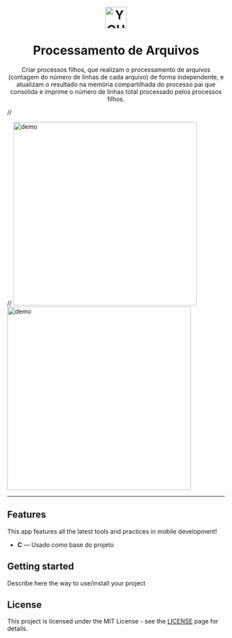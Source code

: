 <h1 align="center">
<br>
  <img src="https://cdn.icon-icons.com/icons2/906/PNG/512/processing-file_icon-icons.com_69974.png" alt="YOUR_PROJECT_NAME" width="50">
<br>
<br>
Processamento de Arquivos
</h1>

<p align="center">Criar processos filhos, que realizam o processamento de arquivos (contagem do número de linhas de cada arquivo) de forma independente, e atualizam o resultado na memória compartilhada do processo pai que consolida e imprime o número de linhas total processado pelos processos filhos.</p>

[//]: # (Add your gifs/images here:)
//<div>
//  <img src="IMAGE_1_URL" alt="demo" height="425">
  <img src="IMAGE_2_URL" alt="demo" height="425">
</div>

<hr />

## Features
[//]: # (Add the features of your project here:)
This app features all the latest tools and practices in mobile development!

- **C** — Usado como base do projeto

## Getting started

Describe here the way to use/install your project


## License

This project is licensed under the MIT License - see the [LICENSE](https://opensource.org/licenses/MIT) page for details.
